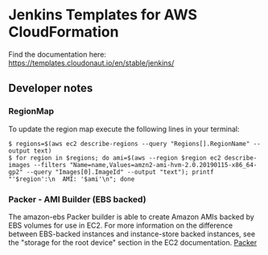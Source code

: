 # Jenkins Templates for AWS CloudFormation

Find the documentation here: https://templates.cloudonaut.io/en/stable/jenkins/

## Developer notes

### RegionMap
To update the region map execute the following lines in your terminal:

```
$ regions=$(aws ec2 describe-regions --query "Regions[].RegionName" --output text)
$ for region in $regions; do ami=$(aws --region $region ec2 describe-images --filters "Name=name,Values=amzn2-ami-hvm-2.0.20190115-x86_64-gp2" --query "Images[0].ImageId" --output "text"); printf "'$region':\n  AMI: '$ami'\n"; done
```

### Packer - AMI Builder (EBS backed)

The amazon-ebs Packer builder is able to create Amazon AMIs backed by EBS volumes for use in EC2. For more information on the difference between EBS-backed instances and instance-store backed instances, see the "storage for the root device" section in the EC2 documentation. [Packer](https://www.packer.io/docs/builders/amazon-ebs.html)

